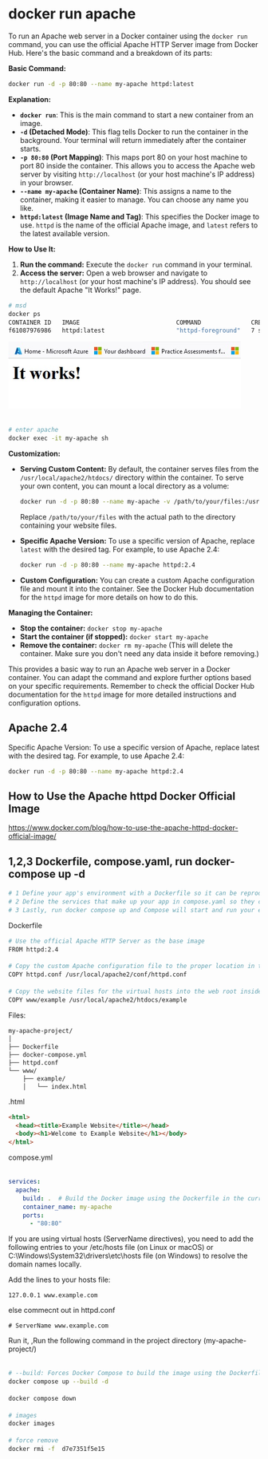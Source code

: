 # docker run apache

To run an Apache web server in a Docker container using the `docker run` command, you can use the official Apache HTTP Server image from Docker Hub. Here's the basic command and a breakdown of its parts:

**Basic Command:**

```bash
docker run -d -p 80:80 --name my-apache httpd:latest
```

**Explanation:**

* **`docker run`**: This is the main command to start a new container from an image.
* **`-d` (Detached Mode)**: This flag tells Docker to run the container in the background. Your terminal will return immediately after the container starts.
* **`-p 80:80` (Port Mapping)**: This maps port 80 on your host machine to port 80 inside the container. This allows you to access the Apache web server by visiting `http://localhost` (or your host machine's IP address) in your browser.
* **`--name my-apache` (Container Name)**:  This assigns a name to the container, making it easier to manage. You can choose any name you like.
* **`httpd:latest` (Image Name and Tag)**: This specifies the Docker image to use. `httpd` is the name of the official Apache image, and `latest` refers to the latest available version.

**How to Use It:**

1. **Run the command:** Execute the `docker run` command in your terminal.
2. **Access the server:** Open a web browser and navigate to `http://localhost` (or your host machine's IP address). You should see the default Apache "It Works!" page.

```bash
# msd
docker ps
CONTAINER ID   IMAGE                           COMMAND              CREATED         STATUS             PORTS                                                                                            NAMES
f61087976986   httpd:latest                    "httpd-foreground"   7 seconds ago   Up 6 seconds       0.0.0.0:80->80/tcp, :::80->80/tcp                                                                my-apache
```


![It works apache ](https://github.com/spawnmarvel/learning-docker/blob/main/prod-ish/apache/apache/z_img_apache_works.jpg)

```bash

# enter apache
docker exec -it my-apache sh

```

**Customization:**

* **Serving Custom Content:** By default, the container serves files from the `/usr/local/apache2/htdocs/` directory within the container. To serve your own content, you can mount a local directory as a volume:

   ```bash
   docker run -d -p 80:80 --name my-apache -v /path/to/your/files:/usr/local/apache2/htdocs/ httpd:latest
   ```

   Replace `/path/to/your/files` with the actual path to the directory containing your website files.

* **Specific Apache Version:** To use a specific version of Apache, replace `latest` with the desired tag. For example, to use Apache 2.4:

   ```bash
   docker run -d -p 80:80 --name my-apache httpd:2.4
   ```

* **Custom Configuration:** You can create a custom Apache configuration file and mount it into the container. See the Docker Hub documentation for the `httpd` image for more details on how to do this.

**Managing the Container:**

* **Stop the container:** `docker stop my-apache`
* **Start the container (if stopped):** `docker start my-apache`
* **Remove the container:** `docker rm my-apache` (This will delete the container. Make sure you don't need any data inside it before removing.)

This provides a basic way to run an Apache web server in a Docker container. You can adapt the command and explore further options based on your specific requirements. Remember to check the official Docker Hub documentation for the `httpd` image for more detailed instructions and configuration options.

## Apache 2.4

Specific Apache Version: To use a specific version of Apache, replace latest with the desired tag. For example, to use Apache 2.4:

```bash
docker run -d -p 80:80 --name my-apache httpd:2.4
```


## How to Use the Apache httpd Docker Official Image

https://www.docker.com/blog/how-to-use-the-apache-httpd-docker-official-image/


## 1,2,3 Dockerfile, compose.yaml, run docker-compose up -d


```bash
# 1 Define your app's environment with a Dockerfile so it can be reproduced anywhere.
# 2 Define the services that make up your app in compose.yaml so they can be run together in an isolated environment.
# 3 Lastly, run docker compose up and Compose will start and run your entire app.

```

Dockerfile

```bash
# Use the official Apache HTTP Server as the base image
FROM httpd:2.4

# Copy the custom Apache configuration file to the proper location in the container
COPY httpd.conf /usr/local/apache2/conf/httpd.conf

# Copy the website files for the virtual hosts into the web root inside the container
COPY www/example /usr/local/apache2/htdocs/example
```

Files:

```log
my-apache-project/
│
├── Dockerfile
├── docker-compose.yml
├── httpd.conf
└── www/
    ├── example/
    │   └── index.html
```
.html

```html
<html>
  <head><title>Example Website</title></head>
  <body><h1>Welcome to Example Website</h1></body>
</html>
```

compose.yml

```yaml

services:
  apache:
    build: .  # Build the Docker image using the Dockerfile in the current directory
    container_name: my-apache
    ports:
      - "80:80"

```

If you are using virtual hosts (ServerName directives), you need to add the following entries to your /etc/hosts file (on Linux or macOS) or C:\Windows\System32\drivers\etc\hosts file (on Windows) to resolve the domain names locally.

Add the lines to your hosts file:

```log
127.0.0.1 www.example.com
```

else commecnt out in httpd.conf


```log
# ServerName www.example.com
```



Run it, ,Run the following command in the project directory (my-apache-project/)

```bash

# --build: Forces Docker Compose to build the image using the Dockerfile.
docker compose up --build -d

docker compose down

# images
docker images

# force remove
docker rmi -f  d7e7351f5e15

```